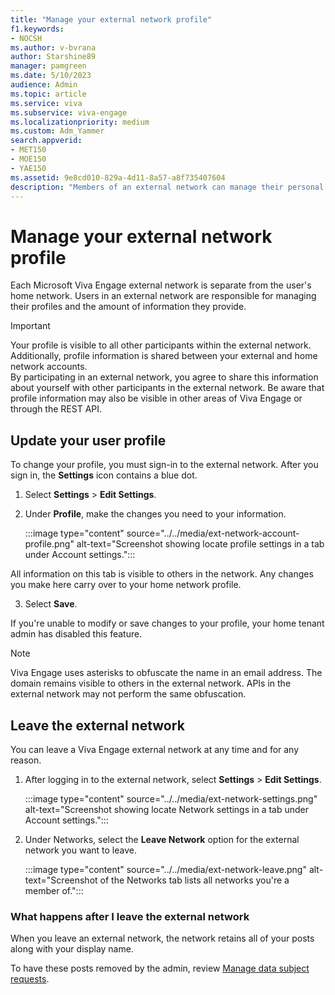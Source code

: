 ```yaml
---
title: "Manage your external network profile"
f1.keywords:
- NOCSH
ms.author: v-bvrana
author: Starshine89
manager: pamgreen
ms.date: 5/10/2023
audience: Admin
ms.topic: article
ms.service: viva
ms.subservice: viva-engage
ms.localizationpriority: medium
ms.custom: Adm_Yammer
search.appverid:
- MET150
- MOE150
- YAE150
ms.assetid: 9e8cd010-829a-4d11-8a57-a8f735407604
description: "Members of an external network can manage their personal information."
---
```


# Manage your external network profile
Each Microsoft Viva Engage external network is separate from the user's home network. 
Users in an external network are responsible for managing their profiles and the amount of information they provide.  

> [!IMPORTANT] 
> Your profile is visible to all other participants within the external network. Additionally, profile information is shared between your external and home network accounts.   
By participating in an external network, you agree to share this information about yourself
with other participants in the external network. Be aware that profile information may also be visible in other areas of Viva Engage or through the REST API.

## Update your user profile
To change your profile, you must sign-in to the external network.
After you sign in, the **Settings** icon contains a blue dot. 

1. Select **Settings** > **Edit Settings**.
 
2. Under **Profile**, make the changes you need to your information.

    :::image type="content" source="../../media/ext-network-account-profile.png" alt-text="Screenshot showing locate profile settings in a tab under Account settings.":::

  All information on this tab is visible to others in the network. 
  Any changes you make here carry over to your home network profile.

3. Select **Save**.

  If you're unable to modify or save changes to your profile, your home tenant admin has disabled this feature.

> [!NOTE] 
> Viva Engage uses asterisks to obfuscate the name in an email address. The domain remains visible to others in the external network. APIs in the external network may not perform the same obfuscation.

## Leave the external network
You can leave a Viva Engage external network at any time and for any reason.

1.	After logging in to the external network, select **Settings** > **Edit Settings**.

  
    :::image type="content" source="../../media/ext-network-settings.png" alt-text="Screenshot showing locate Network settings in a tab under Account settings.":::
  

2. Under Networks, select the **Leave Network** option for the external network you want to leave.  

      :::image type="content" source="../../media/ext-network-leave.png" alt-text="Screenshot of the Networks tab lists all networks you're a member of.":::

### What happens after I leave the external network
When you leave an external network, the network retains all of your posts along with your display name.  

To have these posts removed by the admin, review [Manage data subject requests](../manage-security-and-compliance/gdpr-requests-in-viva-engage-enterprise.md).